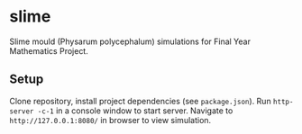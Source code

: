 # slime

Slime mould (Physarum polycephalum) simulations for Final Year Mathematics Project.

## Setup
Clone repository, install project dependencies (see `package.json`). Run `http-server -c-1` in a console window to start server. Navigate to `http://127.0.0.1:8080/` in browser to view simulation.
